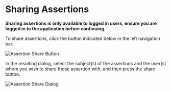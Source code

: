 # Sharing Assertions

**Sharing assertions is only available to logged in users, ensure you are logged in to the application before continuing.**

To share assertions, click the button indicated below in the left navigation bar.

![Assertion Share Button](/v1.5/authoring/assertion-share-button.png)

In the resulting dialog, select the subject(s) of the assertions and the user(s) whom you wish to share those assertion with, and then press the share button.

![Assertion Share Dialog](/v1.5/authoring/assertion-share-dialog.png)